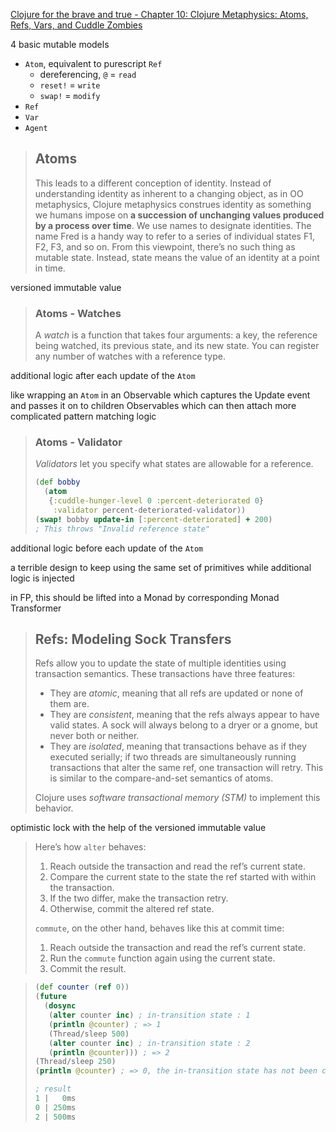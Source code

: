 [Clojure for the brave and true - Chapter 10: Clojure Metaphysics: Atoms, Refs, Vars, and Cuddle Zombies](https://www.braveclojure.com/zombie-metaphysics/)

4 basic mutable models

- `Atom`, equivalent to purescript `Ref`
  - dereferencing, `@` = `read`
  - `reset!` = `write`
  - `swap!` = `modify`
- `Ref`
- `Var`
- `Agent`



> ## Atoms
>
> This leads to a different conception of identity. Instead of understanding identity as inherent to a changing object, as in OO metaphysics, Clojure metaphysics construes identity as something we humans impose on **a succession of unchanging values produced by a process over time**. We use names to designate identities. The name Fred is a handy way to refer to a series of individual states F1, F2, F3, and so on. From this viewpoint, there’s no such thing as mutable state. Instead, state means the value of an identity at a point in time.

versioned immutable value

> ### Atoms - Watches
>
> A *watch* is a function that takes four arguments: a key, the reference being watched, its previous state, and its new state. You can register any number of watches with a reference type.

additional logic after each update of the `Atom`

like wrapping an `Atom` in an Observable which captures the Update event and passes it on to children Observables which can then attach more complicated pattern matching logic

> ### Atoms - Validator
>
> *Validators* let you specify what states are allowable for a reference. 
>
> ```clojure
> (def bobby
>   (atom
>    {:cuddle-hunger-level 0 :percent-deteriorated 0}
>     :validator percent-deteriorated-validator))
> (swap! bobby update-in [:percent-deteriorated] + 200)
> ; This throws "Invalid reference state"
> ```

additional logic before each update of the `Atom`

a terrible design to keep using the same set of primitives while additional logic is injected

in FP, this should be lifted into a Monad by corresponding Monad Transformer

> ## Refs: Modeling Sock Transfers
>
> Refs allow you to update the state of multiple identities using transaction semantics.
> These transactions have three features:
>
> - They are *atomic*, meaning that all refs are updated or none of them are.
> - They are *consistent*, meaning that the refs  always appear to have valid states. A sock will always belong to a  dryer or a gnome, but never both or neither.
> - They are *isolated*, meaning that transactions behave as if they executed serially; if two threads are simultaneously running transactions that alter the same ref, one transaction will retry. This is similar to the compare-and-set semantics of atoms.
>
> Clojure uses *software transactional memory (STM)* to implement this behavior. 

optimistic lock with the help of the versioned immutable value

> Here’s how `alter` behaves:
>
> 1. Reach outside the transaction and read the ref’s current state.
> 2. Compare the current state to the state the ref started with within the transaction.
> 3. If the two differ, make the transaction retry.
> 4. Otherwise, commit the altered ref state.
>
> `commute`, on the other hand, behaves like this at commit time:
>
> 1. Reach outside the transaction and read the ref’s current state.
> 2. Run the `commute` function again using the current state.
> 3. Commit the result.

> ```clojure
> (def counter (ref 0))
> (future
>   (dosync
>    (alter counter inc) ; in-transition state : 1
>    (println @counter) ; => 1
>    (Thread/sleep 500)
>    (alter counter inc) ; in-transition state : 2
>    (println @counter))) ; => 2
> (Thread/sleep 250)
> (println @counter) ; => 0, the in-transition state has not been committed yet
> 
> ; result
> 1 |   0ms
> 0 | 250ms
> 2 | 500ms
> ```
>
> 

